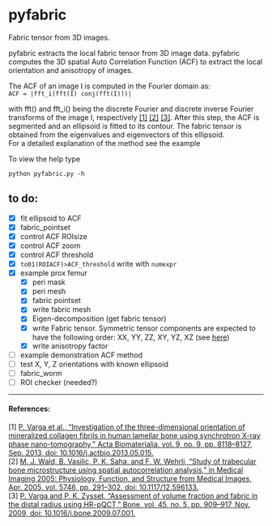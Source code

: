 # pyfabric
Fabric tensor from 3D images.

pyfabric extracts the local fabric tensor from 3D image data.
pyfabric computes the 3D spatial Auto Correlation Function (ACF) to extract the local orientation and anisotropy of images.

The ACF of an image I is computed in the Fourier domain as: \
`ACF = |fft_i(fft(I) conj(fft(I)))|` 

with fft() and fft_i() being the discrete Fourier and discrete inverse Fourier transforms of the image I, respectively [[1]](http://dx.doi.org/10.1016/j.actbio.2013.05.015) [[2]](https://doi.org/10.1117/12.596133) [[3]](https://doi.org/10.1016/j.bone.2009.07.001).
After this step, the ACF is segmented and an ellipsoid is fitted to its contour. The fabric tensor is obtained from the eigenvalues and eigenvectors of this ellipsoid. \
For a detailed explanation of the method see the example []()




To view the help type
```
python pyfabric.py -h
```

## to do:
- [X] fit ellipsoid to ACF
- [X] fabric_pointset
- [X] control ACF ROIsize
- [X] control ACF zoom
- [X] control ACF threshold
- [X] `to01(ROIACF)>ACF_threshold` write with `numexpr`
- [X] example prox femur
  - [X] peri mask
  - [X] peri mesh
  - [X] fabric pointset
  - [X] write fabric mesh
  - [X] Eigen-decomposition (get fabric tensor)
  - [X] write Fabric tensor. Symmetric tensor components are expected to have the following order: XX, YY, ZZ, XY, YZ, XZ (see [here](https://kitware.github.io/paraview-docs/latest/python/paraview.simple.TensorGlyph.html))
  - [X] write anisotropy factor
- [ ] example demonstration ACF method
- [ ] test X, Y, Z orientations with known ellipsoid
- [ ] fabric_worm
- [ ] ROI checker (needed?)

____
#### References:
[1] [P. Varga et al., “Investigation of the three-dimensional orientation of mineralized collagen fibrils in human lamellar bone using synchrotron X-ray phase nano-tomography,” Acta Biomaterialia, vol. 9, no. 9, pp. 8118–8127, Sep. 2013, doi: 10.1016/j.actbio.2013.05.015.](http://dx.doi.org/10.1016/j.actbio.2013.05.015) \
[2] [M. J. Wald, B. Vasilic, P. K. Saha, and F. W. Wehrli, “Study of trabecular bone microstructure using spatial autocorrelation analysis,” in Medical Imaging 2005: Physiology, Function, and Structure from Medical Images, Apr. 2005, vol. 5746, pp. 291–302. doi: 10.1117/12.596133.](https://doi.org/10.1117/12.596133) \
[3] [P. Varga and P. K. Zysset, “Assessment of volume fraction and fabric in the distal radius using HR-pQCT,” Bone, vol. 45, no. 5, pp. 909–917, Nov. 2009, doi: 10.1016/j.bone.2009.07.001.](https://doi.org/10.1016/j.bone.2009.07.001)
